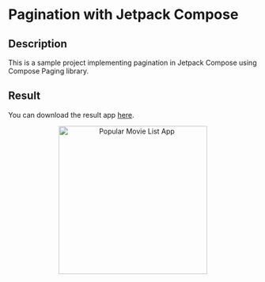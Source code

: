 # Pagination with Jetpack Compose

## Description

This is a sample project implementing pagination in Jetpack Compose using Compose Paging library.

## Result

You can download the result app [here](releaseApk/JetpackPagingApp.apk).
<br>
<div align="center">
  <img src="gif/jetpack%20paing.gif" alt="Popular Movie List App" width="300">
</div>